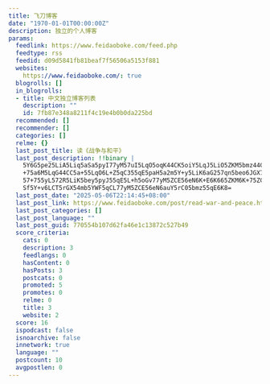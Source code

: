 ```yaml
---
title: 飞刀博客
date: "1970-01-01T00:00:00Z"
description: 独立的个人博客
params:
  feedlink: https://www.feidaoboke.com/feed.php
  feedtype: rss
  feedid: d09d5841fb81beaf7f56506a5153f881
  websites:
    https://www.feidaoboke.com/: true
  blogrolls: []
  in_blogrolls:
  - title: 中文独立博客列表
    description: ""
    id: 7fb87e348a8211f4c19e4b0b0da225bd
  recommended: []
  recommender: []
  categories: []
  relme: {}
  last_post_title: 读《战争与和平》
  last_post_description: !!binary |
    5Y6G5pe25LiA5Liq5aSa5pyI77yM57uI5LqO5oqK44CK5oiY5LqJ5LiO5ZKM5bmz44CL6K
    +75a6M5LqG44CC5a+55LqO6L+Z5qC355qE5paH5a2m5Y+y5LiK6aG257qn5beo6JGX77yM
    57+755yL572R5LiK5bey5pyJ55qE5L+h5oGv77yM5ZCE56eN6K+E6K665ZKM6K+75ZCO5o
    Sf5Y+v6LCT5rGX54mb5YWF5qCL77yM5ZCE56eN6auY5rC05bmz55qE6K8=
  last_post_date: "2025-05-06T22:14:45+08:00"
  last_post_link: https://www.feidaoboke.com/post/read-war-and-peace.html
  last_post_categories: []
  last_post_language: ""
  last_post_guid: 770554b107d62fa46e1c13872c527b49
  score_criteria:
    cats: 0
    description: 3
    feedlangs: 0
    hasContent: 0
    hasPosts: 3
    postcats: 0
    promoted: 5
    promotes: 0
    relme: 0
    title: 3
    website: 2
  score: 16
  ispodcast: false
  isnoarchive: false
  innetwork: true
  language: ""
  postcount: 10
  avgpostlen: 0
---
```

